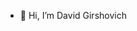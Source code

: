 - 👋 Hi, I’m David Girshovich

<!---
dgirsh/dgirsh is a ✨ special ✨ repository because its `README.md` (this file) appears on your GitHub profile.
You can click the Preview link to take a look at your changes.
--->
